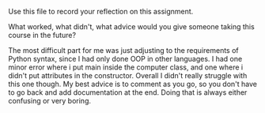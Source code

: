 Use this file to record your reflection on this assignment. 

What worked, what didn't, what advice would you give someone taking this course in the future?

The most difficult part for me was just adjusting to the requirements of Python syntax, since I had only done OOP in other languages. I had one minor error where i put main inside the computer class, and one where i didn't put attributes in the constructor. Overall I didn't really struggle with this one though. My best advice is to comment as you go, so you don't have to go back and add documentation at the end. Doing that is always either confusing or very boring.